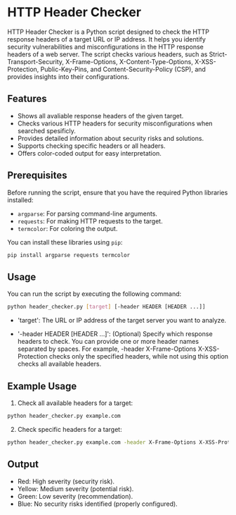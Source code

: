 # HTTP Header Checker

HTTP Header Checker is a Python script designed to check the HTTP response headers of a target URL or IP address. It helps you identify security vulnerabilities and misconfigurations in the HTTP response headers of a web server. The script checks various headers, such as Strict-Transport-Security, X-Frame-Options, X-Content-Type-Options, X-XSS-Protection, Public-Key-Pins, and Content-Security-Policy (CSP), and provides insights into their configurations.

## Features

- Shows all avaliable response headers of the given target.
- Checks various HTTP headers for security misconfigurations when searched spesificly.
- Provides detailed information about security risks and solutions.
- Supports checking specific headers or all headers.
- Offers color-coded output for easy interpretation.

## Prerequisites

Before running the script, ensure that you have the required Python libraries installed:

- `argparse`: For parsing command-line arguments.
- `requests`: For making HTTP requests to the target.
- `termcolor`: For coloring the output.

You can install these libraries using `pip`:

```bash
pip install argparse requests termcolor
```

## Usage

You can run the script by executing the following command:

```bash
python header_checker.py [target] [-header HEADER [HEADER ...]]
```

- 'target': The URL or IP address of the target server you want to analyze.

- '-header HEADER [HEADER ...]': (Optional) Specify which response headers to check. You can provide one or more header names separated by spaces. For example,
-header X-Frame-Options X-XSS-Protection checks only the specified headers, while not using this option checks all available headers.

## Example Usage

1. Check all available headers for a target:

```bash
python header_checker.py example.com
```

2. Check specific headers for a target:   

```bash
python header_checker.py example.com -header X-Frame-Options X-XSS-Protection
```
## Output

- Red: High severity (security risk).
- Yellow: Medium severity (potential risk).
- Green: Low severity (recommendation).
- Blue: No security risks identified (properly configured).

